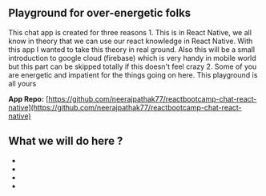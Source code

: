 ## Playground for over-energetic folks
This chat app is created for three reasons 
	1. This is in React Native, we all know in theory that we can use our  react knowledge in React Native. With this app I wanted to take this theory in real ground. Also this will be a small introduction to google cloud (firebase) which is very handy in mobile world but this part can be skipped totally if this doesn't feel crazy 
	2. Some of you are energetic and impatient for the things going on here. This playground is all yours 

**App Repo:**  [https://github.com/neerajpathak77/reactbootcamp-chat-react-native](https://github.com/neerajpathak77/reactbootcamp-chat-react-native)

What we will do here ?
  -
  -
  -
  -
  -

